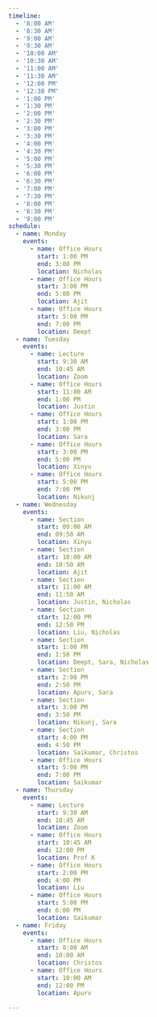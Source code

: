 ```yaml
---
timeline:
  - '8:00 AM'
  - '8:30 AM'
  - '9:00 AM'
  - '9:30 AM'
  - '10:00 AM'
  - '10:30 AM'
  - '11:00 AM'
  - '11:30 AM'
  - '12:00 PM'
  - '12:30 PM'
  - '1:00 PM'
  - '1:30 PM'
  - '2:00 PM'
  - '2:30 PM'
  - '3:00 PM'
  - '3:30 PM'
  - '4:00 PM'
  - '4:30 PM'
  - '5:00 PM'
  - '5:30 PM'
  - '6:00 PM'
  - '6:30 PM'
  - '7:00 PM'
  - '7:30 PM'
  - '8:00 PM'
  - '8:30 PM'
  - '9:00 PM'
schedule:
  - name: Monday
    events:
      - name: Office Hours
        start: 1:00 PM
        end: 3:00 PM
        location: Nicholas
      - name: Office Hours
        start: 3:00 PM
        end: 5:00 PM
        location: Ajit
      - name: Office Hours
        start: 5:00 PM
        end: 7:00 PM
        location: Deept
  - name: Tuesday
    events:
      - name: Lecture
        start: 9:30 AM
        end: 10:45 AM
        location: Zoom
      - name: Office Hours
        start: 11:00 AM
        end: 1:00 PM
        location: Justin
      - name: Office Hours
        start: 1:00 PM
        end: 3:00 PM
        location: Sara
      - name: Office Hours
        start: 3:00 PM
        end: 5:00 PM
        location: Xinyu
      - name: Office Hours
        start: 5:00 PM
        end: 7:00 PM
        location: Nikunj
  - name: Wednesday
    events:
      - name: Section
        start: 09:00 AM
        end: 09:50 AM
        location: Xinyu
      - name: Section
        start: 10:00 AM
        end: 10:50 AM
        location: Ajit
      - name: Section
        start: 11:00 AM
        end: 11:50 AM
        location: Justin, Nicholas
      - name: Section
        start: 12:00 PM
        end: 12:50 PM
        location: Liu, Nicholas
      - name: Section
        start: 1:00 PM
        end: 1:50 PM
        location: Deept, Sara, Nicholas
      - name: Section
        start: 2:00 PM
        end: 2:50 PM
        location: Apurv, Sara
      - name: Section
        start: 3:00 PM
        end: 3:50 PM
        location: Nikunj, Sara
      - name: Section
        start: 4:00 PM
        end: 4:50 PM
        location: Saikumar, Christos
      - name: Office Hours
        start: 5:00 PM
        end: 7:00 PM
        location: Saikumar
  - name: Thursday
    events:
      - name: Lecture
        start: 9:30 AM
        end: 10:45 AM
        location: Zoom
      - name: Office Hours
        start: 10:45 AM
        end: 12:00 PM
        location: Prof K
      - name: Office Hours
        start: 2:00 PM
        end: 4:00 PM
        location: Liu
      - name: Office Hours
        start: 5:00 PM
        end: 6:00 PM
        location: Saikumar     
  - name: Friday
    events:
      - name: Office Hours
        start: 8:00 AM
        end: 10:00 AM
        location: Christos
      - name: Office Hours
        start: 10:00 AM
        end: 12:00 PM
        location: Apurv
  
---
```


